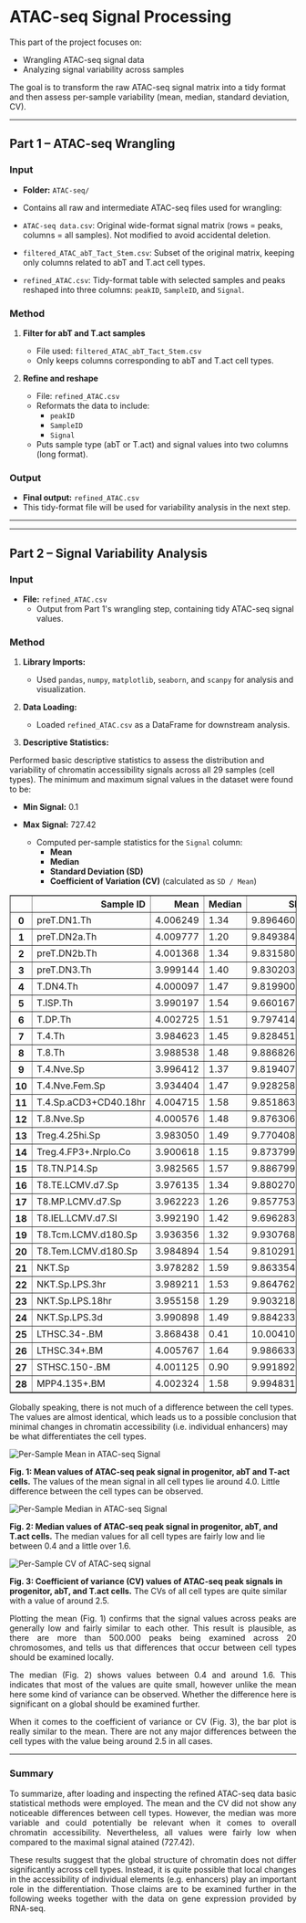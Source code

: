 # ATAC-seq Signal Processing 

This part of the project focuses on:

- Wrangling ATAC-seq signal data 
- Analyzing signal variability across samples 

The goal is to transform the raw ATAC-seq signal matrix into a tidy format and then assess per-sample variability (mean, median, standard deviation, CV).

---

## Part 1 – ATAC-seq Wrangling 

### Input
- **Folder:** `ATAC-seq/`
- Contains all raw and intermediate ATAC-seq files used for wrangling: 

- `ATAC-seq data.csv`: Original wide-format signal matrix (rows = peaks, columns = all samples). Not modified to avoid accidental deletion.
- `filtered_ATAC_abT_Tact_Stem.csv`: Subset of the original matrix, keeping only columns related to abT and T.act cell types.
- `refined_ATAC.csv`: Tidy-format table with selected samples and peaks reshaped into three columns: `peakID`, `SampleID`, and `Signal`.

### Method
1. **Filter for abT and T.act samples**
   - File used: `filtered_ATAC_abT_Tact_Stem.csv`
   - Only keeps columns corresponding to abT and T.act cell types.

2. **Refine and reshape**
   - File: `refined_ATAC.csv`
   - Reformats the data to include:
     - `peakID`
     - `SampleID`
     - `Signal`
   - Puts sample type (abT or T.act) and signal values into two columns (long format).

### Output
- **Final output:** `refined_ATAC.csv`  
- This tidy-format file will be used for variability analysis in the next step. 

---

---

## Part 2 – Signal Variability Analysis 

### Input
- **File:** `refined_ATAC.csv`  
  - Output from Part 1's wrangling step, containing tidy ATAC-seq signal values.

### Method
1. **Library Imports:**
   - Used `pandas`, `numpy`, `matplotlib`, `seaborn`, and `scanpy` for analysis and visualization.

2. **Data Loading:**
   - Loaded `refined_ATAC.csv` as a DataFrame for downstream analysis.

3. **Descriptive Statistics:**

Performed basic descriptive statistics to assess the distribution and variability of chromatin accessibility signals across all 29 samples (cell types). The minimum and maximum signal values in the dataset were found to be:

- **Min Signal:** 0.1  
- **Max Signal:** 727.42  

   - Computed per-sample statistics for the `Signal` column:
     - **Mean**
     - **Median**
     - **Standard Deviation (SD)**
     - **Coefficient of Variation (CV)** (calculated as `SD / Mean`)
   
<div>
</style>
<table border="1" class="dataframe" style="margin-left: auto; margin-right: auto;">
  <thead>
    <tr style="text-align: right;">
      <th></th>
      <th>Sample ID</th>
      <th>Mean</th>
      <th>Median</th>
      <th>SD</th>
      <th>CV</th>
    </tr>
  </thead>
  <tbody>
    <tr>
      <th>0</th>
      <td>preT.DN1.Th</td>
      <td>4.006249</td>
      <td>1.34</td>
      <td>9.896460</td>
      <td>2.470256</td>
    </tr>
    <tr>
      <th>1</th>
      <td>preT.DN2a.Th</td>
      <td>4.009777</td>
      <td>1.20</td>
      <td>9.849384</td>
      <td>2.456342</td>
    </tr>
    <tr>
      <th>2</th>
      <td>preT.DN2b.Th</td>
      <td>4.001368</td>
      <td>1.34</td>
      <td>9.831580</td>
      <td>2.457055</td>
    </tr>
    <tr>
      <th>3</th>
      <td>preT.DN3.Th</td>
      <td>3.999144</td>
      <td>1.40</td>
      <td>9.830203</td>
      <td>2.458077</td>
    </tr>
    <tr>
      <th>4</th>
      <td>T.DN4.Th</td>
      <td>4.000097</td>
      <td>1.47</td>
      <td>9.819900</td>
      <td>2.454915</td>
    </tr>
    <tr>
      <th>5</th>
      <td>T.ISP.Th</td>
      <td>3.990197</td>
      <td>1.54</td>
      <td>9.660167</td>
      <td>2.420975</td>
    </tr>
    <tr>
      <th>6</th>
      <td>T.DP.Th</td>
      <td>4.002725</td>
      <td>1.51</td>
      <td>9.797414</td>
      <td>2.447686</td>
    </tr>
    <tr>
      <th>7</th>
      <td>T.4.Th</td>
      <td>3.984623</td>
      <td>1.45</td>
      <td>9.828451</td>
      <td>2.466595</td>
    </tr>
    <tr>
      <th>8</th>
      <td>T.8.Th</td>
      <td>3.988538</td>
      <td>1.48</td>
      <td>9.886826</td>
      <td>2.478810</td>
    </tr>
    <tr>
      <th>9</th>
      <td>T.4.Nve.Sp</td>
      <td>3.996412</td>
      <td>1.37</td>
      <td>9.819407</td>
      <td>2.457056</td>
    </tr>
    <tr>
      <th>10</th>
      <td>T.4.Nve.Fem.Sp</td>
      <td>3.934404</td>
      <td>1.47</td>
      <td>9.928258</td>
      <td>2.523446</td>
    </tr>
    <tr>
      <th>11</th>
      <td>T.4.Sp.aCD3+CD40.18hr</td>
      <td>4.004715</td>
      <td>1.58</td>
      <td>9.851863</td>
      <td>2.460066</td>
    </tr>
    <tr>
      <th>12</th>
      <td>T.8.Nve.Sp</td>
      <td>4.000576</td>
      <td>1.48</td>
      <td>9.876306</td>
      <td>2.468721</td>
    </tr>
    <tr>
      <th>13</th>
      <td>Treg.4.25hi.Sp</td>
      <td>3.983050</td>
      <td>1.49</td>
      <td>9.770408</td>
      <td>2.452997</td>
    </tr>
    <tr>
      <th>14</th>
      <td>Treg.4.FP3+.Nrplo.Co</td>
      <td>3.900618</td>
      <td>1.15</td>
      <td>9.873799</td>
      <td>2.531342</td>
    </tr>
    <tr>
      <th>15</th>
      <td>T8.TN.P14.Sp</td>
      <td>3.982565</td>
      <td>1.57</td>
      <td>9.886799</td>
      <td>2.482520</td>
    </tr>
    <tr>
      <th>16</th>
      <td>T8.TE.LCMV.d7.Sp</td>
      <td>3.976135</td>
      <td>1.34</td>
      <td>9.880270</td>
      <td>2.484893</td>
    </tr>
    <tr>
      <th>17</th>
      <td>T8.MP.LCMV.d7.Sp</td>
      <td>3.962223</td>
      <td>1.26</td>
      <td>9.857753</td>
      <td>2.487935</td>
    </tr>
    <tr>
      <th>18</th>
      <td>T8.IEL.LCMV.d7.SI</td>
      <td>3.992190</td>
      <td>1.42</td>
      <td>9.696283</td>
      <td>2.428813</td>
    </tr>
    <tr>
      <th>19</th>
      <td>T8.Tcm.LCMV.d180.Sp</td>
      <td>3.936356</td>
      <td>1.32</td>
      <td>9.930768</td>
      <td>2.522833</td>
    </tr>
    <tr>
      <th>20</th>
      <td>T8.Tem.LCMV.d180.Sp</td>
      <td>3.984894</td>
      <td>1.54</td>
      <td>9.810291</td>
      <td>2.461870</td>
    </tr>
    <tr>
      <th>21</th>
      <td>NKT.Sp</td>
      <td>3.978282</td>
      <td>1.59</td>
      <td>9.863354</td>
      <td>2.479300</td>
    </tr>
    <tr>
      <th>22</th>
      <td>NKT.Sp.LPS.3hr</td>
      <td>3.989211</td>
      <td>1.53</td>
      <td>9.864762</td>
      <td>2.472860</td>
    </tr>
    <tr>
      <th>23</th>
      <td>NKT.Sp.LPS.18hr</td>
      <td>3.955158</td>
      <td>1.29</td>
      <td>9.903218</td>
      <td>2.503874</td>
    </tr>
    <tr>
      <th>24</th>
      <td>NKT.Sp.LPS.3d</td>
      <td>3.990898</td>
      <td>1.49</td>
      <td>9.884233</td>
      <td>2.476694</td>
    </tr>
    <tr>
      <th>25</th>
      <td>LTHSC.34-.BM</td>
      <td>3.868438</td>
      <td>0.41</td>
      <td>10.004101</td>
      <td>2.586083</td>
    </tr>
    <tr>
      <th>26</th>
      <td>LTHSC.34+.BM</td>
      <td>4.005767</td>
      <td>1.64</td>
      <td>9.986633</td>
      <td>2.493064</td>
    </tr>
    <tr>
      <th>27</th>
      <td>STHSC.150-.BM</td>
      <td>4.001125</td>
      <td>0.90</td>
      <td>9.991892</td>
      <td>2.497271</td>
    </tr>
    <tr>
      <th>28</th>
      <td>MPP4.135+.BM</td>
      <td>4.002324</td>
      <td>1.58</td>
      <td>9.994831</td>
      <td>2.497257</td>
    </tr>
  </tbody>
</table>
</div>


Globally speaking, there is not much of a difference between the cell types. The values are almost identical, which leads us to a possible conclusion that minimal changes in chromatin accessibility (i.e. individual enhancers) may be what differentiates the cell types. 

![Per-Sample Mean in ATAC-seq Signal](plots/image.png)

**Fig. 1: Mean values of ATAC-seq peak signal in progenitor, abT and T-act cells.** The values of the mean signal in all cell types lie around 4.0. Little difference between the cell types can be observed.

![Per-Sample Median in ATAC-seq Signal](plots/image-1.png)

**Fig. 2: Median values of ATAC-seq peak signal in progenitor, abT, and T.act cells.** The median values for all cell types are fairly low and lie between 0.4 and a little over 1.6.

![Per-Sample CV of ATAC-seq signal](plots/image-2.png)

**Fig. 3: Coefficient of variance (CV) values of ATAC-seq peak signals in progenitor, abT, and T.act cells.** The CVs of all cell types are quite similar with a value of around 2.5.


<p align="justify">
Plotting the mean (Fig. 1) confirms that the signal values across peaks are generally low and fairly similar to each other. This result is plausible, as there are more than 500.000 peaks being examined across 20 chromosomes, and tells us that differences that occur between cell types should be examined locally. 
</p>
<p align="justify">
The median (Fig. 2) shows values between 0.4 and around 1.6. This indicates that most of the values are quite small, however unlike the mean here some kind of variance can be observed. Whether the difference here is significant on a global should be examined further.
</p>

<p align="justify">
When it comes to the coefficient of variance or CV (Fig. 3), the bar plot is really similar to the mean. There are not any major differences between the cell types with the value being around 2.5 in all cases. 
</p>

___

### Summary

<p align="justify">
To summarize, after loading and inspecting the refined ATAC-seq data basic statistical methods were employed. The mean and the CV did not show any noticeable differences between cell types. However, the median was more variable and could potentially be relevant when it comes to overall chromatin accessibility. Nevertheless, all values were fairly low when compared to the maximal signal atained (727.42). 
</p>

<p align="justify">
These results suggest that the global structure of chromatin does not differ significantly across cell types. Instead, it is quite possible that local changes in the accessibility of individual elements (e.g. enhancers) play an important role in the differentiation. Those claims are to be examined further in the following weeks together with the data on gene expression provided by RNA-seq.
</p>

